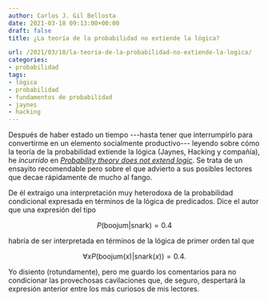 ```yaml
---
author: Carlos J. Gil Bellosta
date: 2021-03-18 09:13:00+00:00
draft: false
title: ¿La teoría de la probabilidad no extiende la lógica?

url: /2021/03/18/la-teoria-de-la-probabilidad-no-extiende-la-logica/
categories:
- probabilidad
tags:
- lógica
- probabilidad
- fundamentos de probabilidad
- jaynes
- hacking
---
```


Después de haber estado un tiempo ---hasta tener que interrumpirlo para convertirme en un elemento socialmente productivo--- leyendo sobre cómo la teoría de la probabilidad extiende la lógica (Jaynes, Hacking y compañía), he _incurrido_ en [_Probability theory does not extend logic_](https://meaningness.com/probability-and-logic). Se trata de un ensayito recomendable pero sobre el que advierto a sus posibles lectores que decae rápidamente de mucho al fango.

De él extraigo una interpretación muy heterodoxa de la probabilidad condicional expresada en términos de la lógica de predicados. Dice el autor que una expresión del tipo

$$ P(\text{boojum} | \text{snark}) = 0.4$$

habría de ser interpretada en términos de la lógica de primer orden tal que

$$ \forall x P(\text{boojum}(x) |  \text{snark}(x)) = 0.4.$$

Yo disiento (rotundamente), pero me guardo los comentarios para no condicionar las provechosas cavilaciones que, de seguro, despertará la expresión anterior entre los más curiosos de mis lectores.